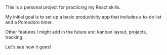 This is a personal project for practicing my React skills. 

My initial goal is to set up a basic productivity app that includes a to-do list and a Pomodoro timer.

Other features I might add in the future are: kanban layout, projects, tracking. 

Let's see how it goes!